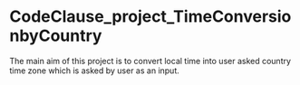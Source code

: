 # CodeClause_project_TimeConversionbyCountry
The main aim of this project is to convert local time into user asked country time zone which is asked by user as an input.

